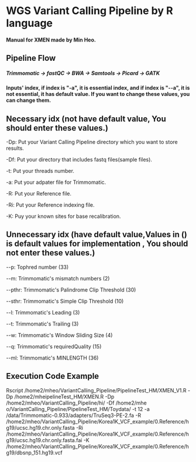 # WGS Variant Calling Pipeline by R language

#### Manual for XMEN made by Min Heo.

## Pipeline Flow 

##### Trimmomatic -> fastQC -> BWA -> Samtools -> Picard -> GATK

#### Inputs' index, if index is "-a", it is essential index, and if index is "--a", it is not essential, it has default value. If you want to change these values, you can change them.

## Necessary idx (not have default value, You should enter these values.)
-Dp: Put your Variant Calling Pipeline directory which you want to store results.

-Df: Put your directory that includes fastq files(sample files).

-t: Put your threads number.

-a: Put your adpater file for Trimmomatic.

-R: Put your Reference file. 

-Ri: Put your Reference indexing file.

-K: Puy your known sites for base recalibration.

## Unnecessary idx (have default value,Values in () is default values for implementation , You should not enter these values.)

--p: Tophred number (33)

--m: Trimmomatic's mismatch numbers (2)

--pthr: Trimmomatic's Palindrome Clip Threshold (30)

--sthr: Trimmomatic's Simple Clip Threshold (10)

--l: Trimmomatic's Leading (3)

--t: Trimmomatic's Trailing (3)

--w: Trimmomatic's Window Sliding Size (4)

--q: Trimmomatic's requiredQuality (15)

--ml: Trimmomatic's MINLENGTH (36)

## Execution Code Example
Rscript /home2/mheo/VariantCalling_Pipeline/PipelineTest_HM/XMEN_V1.R -Dp /home2/mheipelineTest_HM/XMEN.R -Dp /home2/mheo/VariantCalling_Pipeline/hi/ -Df /home2/mhe o/VariantCalling_Pipeline/PipelineTest_HM/Toydata/ -t 12 -a /data/Trimmomatic-0.933/adapters/TruSeq3-PE-2.fa -R /home2/mheo/VariantCalling_Pipeline/Korea1K_VCF_example/0.Reference/hg19/ucsc.hg19.chr.only.fasta -Ri /home2/mheo/VariantCalling_Pipeline/Korea1K_VCF_example/0.Reference/hg19/ucsc.hg19.chr.only.fasta.fai -K /home2/mheo/VariantCalling_Pipeline/Korea1K_VCF_example/0.Reference/hg19/dbsnp_151.hg19.vcf
